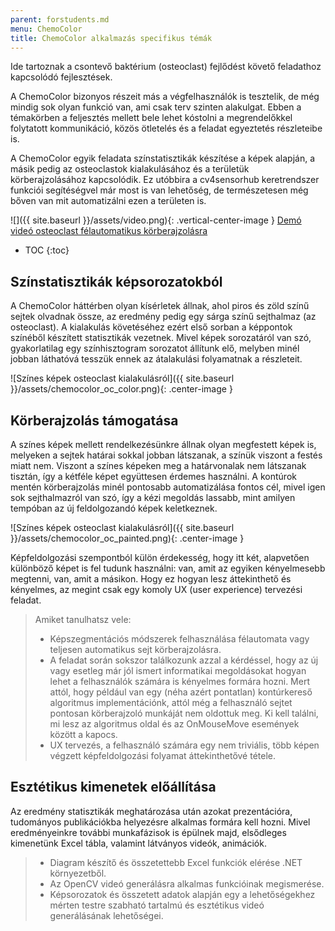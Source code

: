 ```yaml
---
parent: forstudents.md
menu: ChemoColor
title: ChemoColor alkalmazás specifikus témák
---
```


Ide tartoznak a csontevő baktérium (osteoclast) fejlődést követő feladathoz kapcsolódó fejlesztések.

A ChemoColor bizonyos részeit más a végfelhasználók is tesztelik, de még mindig sok olyan funkció van, ami csak terv szinten alakulgat. Ebben a témakörben a feljesztés mellett bele lehet kóstolni a megrendelőkkel folytatott kommunikáció, közös ötletelés és a feladat egyeztetés részleteibe is.

A ChemoColor egyik feladata színstatisztikák készítése a képek alapján, a másik pedig az osteoclastok kialakulásához és a területük körberajzolásához kapcsolódik. Ez utóbbira a cv4sensorhub keretrendszer funkciói segítéségvel már most is van lehetőség, de természetesen még bőven van mit automatizálni ezen a területen is.

![]({{ site.baseurl }}/assets/video.png){: .vertical-center-image } [Demó videó osteoclast félautomatikus körberajzolásra](https://youtu.be/e-VF6DXkxzM)

* TOC
{:toc}

## Színstatisztikák képsorozatokból

A ChemoColor háttérben olyan kísérletek állnak, ahol piros és zöld színű sejtek olvadnak össze, az eredmény pedig egy sárga színű sejthalmaz (az osteoclast). A kialakulás követéséhez ezért első sorban a képpontok színéből készített statisztikák vezetnek. Mivel képek sorozatáról van szó, gyakorlatilag egy színhisztogram sorozatot állítunk elő, melyben minél jobban láthatóvá tesszük ennek az átalakulási folyamatnak a részleteit.

![Színes képek osteoclast kialakulásról]({{ site.baseurl }}/assets/chemocolor_oc_color.png){: .center-image }

## Körberajzolás támogatása

A színes képek mellett rendelkezésünkre állnak olyan megfestett képek is, melyeken a sejtek határai sokkal jobban látszanak, a színük viszont a festés miatt nem. Viszont a színes képeken meg a határvonalak nem látszanak tisztán, így a kétféle képet együttesen érdemes használni. A kontúrok mentén körberajzolás minél pontosabb automatizálása fontos cél, mivel igen sok sejthalmazról van szó, így a kézi megoldás lassabb, mint amilyen tempóban az új feldolgozandó képek keletkeznek.

![Színes képek osteoclast kialakulásról]({{ site.baseurl }}/assets/chemocolor_oc_painted.png){: .center-image }

Képfeldolgozási szempontból külön érdekesség, hogy itt két, alapvetően különböző képet is fel tudunk használni: van, amit az egyiken kényelmesebb megtenni, van, amit a másikon. Hogy ez hogyan lesz áttekinthető és kényelmes, az megint csak egy komoly UX (user experience) tervezési feladat.

> Amiket tanulhatsz vele:
>
>   * Képszegmentációs módszerek felhasználása félautomata vagy teljesen automatikus sejt körberajzolásra.
>   * A feladat során sokszor találkozunk azzal a kérdéssel, hogy az új vagy esetleg már jól ismert informatikai megoldásokat hogyan lehet a felhasználók számára is kényelmes formára hozni. Mert attól, hogy például van egy (néha azért pontatlan) kontúrkereső algoritmus implementációnk, attól még a felhasználó sejtet pontosan körberajzoló munkáját nem oldottuk meg. Ki kell találni, mi lesz az algoritmus oldal és az OnMouseMove események között a kapocs.
>   * UX tervezés, a felhasználó számára egy nem triviális, több képen végzett képfeldolgozási folyamat áttekinthetővé tétele.

## Esztétikus kimenetek előállítása

Az eredmény statisztikák meghatározása után azokat prezentációra, tudományos publikációkba helyezésre alkalmas formára kell hozni. Mivel eredményeinkre további munkafázisok is épülnek majd, elsődleges kimenetünk Excel tábla, valamint látványos videók, animációk.

>   * Diagram készítő és összetettebb Excel funkciók elérése .NET környezetből.
>   * Az OpenCV videó generálásra alkalmas funkcióinak megismerése.
>   * Képsorozatok és összetett adatok alapján egy a lehetőségekhez mérten testre szabható tartalmú és esztétikus videó generálásának lehetőségei.
